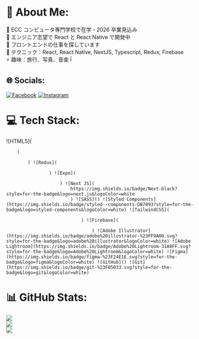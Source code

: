 # 💫 About Me:

🔭 ECC コンピュータ専門学校で在学・2026 卒業見込み<br>🌱 エンジニア志望で React と React Native で開発中<br>👯 フロントエンドの仕事を探しています<br>💬 テクニック：React, React Native, NextJS, Typescript, Redux, Firebase<br>⚡ 趣味：旅行、写真、音楽 Ï

## 🌐 Socials:

[![Facebook](https://img.shields.io/badge/Facebook-%231877F2.svg?logo=Facebook&logoColor=white)](https://facebook.com/namdang1902) [![Instagram](https://img.shields.io/badge/Instagram-%23E4405F.svg?logo=Instagram&logoColor=white)](https://instagram.com/namdang_0219)

# 💻 Tech Stack:

![HTML5](

        (
            
            ) ![Redux](
                
                    ) ![Expo](
                        
                        ) ![Next JS](
                            https://img.shields.io/badge/Next-black?style=for-the-badge&logo=next.js&logoColor=white
                            ) ![SASS]() ![Styled Components](https://img.shields.io/badge/styled--components-DB7093?style=for-the-badge&logo=styled-components&logoColor=white) ![TailwindCSS](
                                
                                ) ![Firebase](
                                    
                                    ) ![Adobe Illustrator](https://img.shields.io/badge/adobe%20illustrator-%23FF9A00.svg?style=for-the-badge&logo=adobe%20illustrator&logoColor=white) ![Adobe Lightroom](https://img.shields.io/badge/Adobe%20Lightroom-31A8FF.svg?style=for-the-badge&logo=Adobe%20Lightroom&logoColor=white) ![Figma](https://img.shields.io/badge/figma-%23F24E1E.svg?style=for-the-badge&logo=figma&logoColor=white) ![GitHub]() ![Git](https://img.shields.io/badge/git-%23F05033.svg?style=for-the-badge&logo=git&logoColor=white)

# 📊 GitHub Stats:

![](https://github-readme-stats.vercel.app/api?username=namdang0219&theme=blueberry&hide_border=false&include_all_commits=true&count_private=false)<br/>
![](https://github-readme-streak-stats.herokuapp.com/?user=namdang0219&theme=blueberry&hide_border=false)<br/>
![](https://github-readme-stats.vercel.app/api/top-langs/?username=namdang0219&theme=blueberry&hide_border=false&include_all_commits=true&count_private=false&layout=compact)

<!-- Proudly created with GPRM ( https://gprm.itsvg.in ) -->
